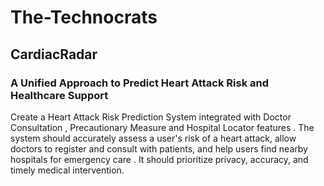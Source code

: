 # The-Technocrats
<h2 align="left">CardiacRadar</h2>
<h3>A Unified Approach to Predict Heart Attack Risk and Healthcare Support</h3>

<p>Create a Heart Attack Risk Prediction System integrated with Doctor Consultation , 
  Precautionary Measure and Hospital Locator features . The system should accurately 
  assess a user's risk of a heart attack, allow doctors to register and consult with patients, 
  and help users find nearby hospitals for emergency care . It should prioritize privacy, accuracy, and timely medical intervention.</p>
